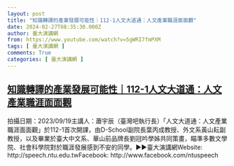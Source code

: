 ```yaml
---
layout: post
title: "知識轉譯的產業發展可能性｜112-1人文大道通：人文產業職涯面面觀"
date: 2024-02-27T08:35:30.000Z
author: 臺大演講網
from: https://www.youtube.com/watch?v=5gWRI7fmPXM
tags: [ 臺大演講網 ]
comments: True
categories: [ 臺大演講網 ]
---
```

<!--1709022930000-->
[知識轉譯的產業發展可能性｜112-1人文大道通：人文產業職涯面面觀](https://www.youtube.com/watch?v=5gWRI7fmPXM)
------

<div>
拍攝日期：2023/09/19主講人：蕭宇辰（臺灣吧執行長）「人文大道通：人文產業職涯面面觀」於112-1首次開課，由D-School副院長葉丙成教授、外文系黃山耘副教授，以及畢業於臺大中文系、華山前品牌長劉冠吟學姊共同策畫，瞄準多數文學院、社會科學院對於職涯發展感到不安的同學。►►臺大演講網Website: http://speech.ntu.edu.twFacebook: http://www.facebook.com/ntuspeech
</div>
